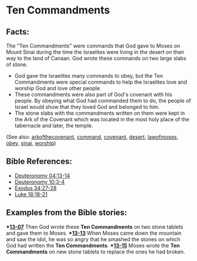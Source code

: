 # Ten Commandments #

## Facts: ##

The "Ten Commandments" were commands that God gave to Moses on Mount Sinai during the time the Israelites were living in the desert on their way to the land of Canaan. God wrote these commands on two large slabs of stone.

* God gave the Israelites many commands to obey, but the Ten Commandments were special commands to help the Israelites love and worship God and love other people.
* These commandments were also part of God's covenant with his people. By obeying what God had commanded them to do, the people of Israel would show that they loved God and belonged to him.
* The stone slabs with the commandments written on them were kept in the Ark of the Covenant which was located in the most holy place of the tabernacle and later, the temple.

(See also: [arkofthecovenant](../other/arkofthecovenant.md), [command](../other/command.md), [covenant](../kt/covenant.md), [desert](../other/desert.md), [lawofmoses](../kt/lawofmoses.md), [obey](../other/obey.md), [sinai](../other/sinai.md), [worship](../kt/worship.md))

## Bible References: ##

* [Deuteronomy 04:13-14](https://door43.org/en/bible/notes/deu/04/13)
* [Deuteronomy 10:3-4](https://door43.org/en/bible/notes/deu/10/03)
* [Exodus 34:27-28](https://door43.org/en/bible/notes/exo/34/27)
* [Luke 18:18-21](https://door43.org/en/bible/notes/luk/18/18)

## Examples from the Bible stories: ##

  __*[13-07](https://door43.org/en/obs/notes/frames/13-07)__  Then God wrote these __Ten Commandments__ on two stone tablets and gave them to Moses.
  __*[13-13](https://door43.org/en/obs/notes/frames/13-13)__  When Moses came down the mountain and saw the idol, he was so angry that he smashed the stones on which God had written the __Ten Commandments__. 
  __*[13-15](https://door43.org/en/obs/notes/frames/13-15)__  Moses wrote the __Ten Commandments__ on new stone tablets to replace the ones he had broken.




